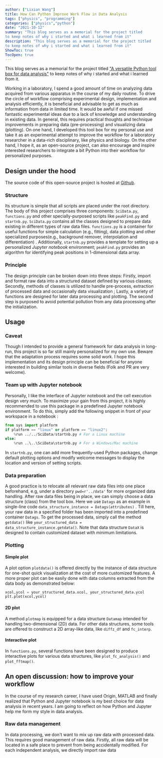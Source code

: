 ```yaml
---
author: ["Lixian Wang"]
title: How Can Python Improve Work Flow in Data Analysis
tags: ["physics", "programming"]
categories: ["physics","python"]
date: "2021-10-12"
summary: "This blog serves as a memorial for the project titled 
to keep notes of why i started and what i learned from it"
description: "This blog serves as a memorial for the project titled  
to keep notes of why i started and what i learned from it"
ShowToc: true
TocOpen: true
---
```

This blog serves as a memorial for the project titled ["A versatile Python tool box for data analysis"](/projects/2_project/) 
to keep notes of why i started and what i learned from it.

Working in a laboratory, I spend a good amount of time on analyzing data acquired from various apparatus in the course of my daily routine. To drive the circle of workflow comprising experimental design, implementation and analysis efficiently, it is beneficial and advisable to get as much as information from data in limited time. It would be awful if one missed fantastic experimental ideas due to a lack of knowledge and understanding in existing data. In general, this requires practical thoughts and technique improvements in preparing data (pre-processing) and visualizing data (plotting).  On one hand, I developed this tool box for my personal use and take it as an experimental attempt to improve the workflow for a laboratory researcher in a data-rich disciplinary, like physics and biology. On the other hand, I hope it, as an open-source project, can also encourage and inspire interested researchers to integrate a bit Python into their workflow for personalized purposes. 
## Design under the hood

The source code of this open-source project is hosted at [Github](https://github.com/LarsonLaugh/Scientific-data). 
### Structure
Its structure is simple that all scripts are placed under the root directory.
The body of this project comprises three components: ``SciData.py``, ``functions.py`` and other specially-purposed scripts like ``peakFind.py`` and ``startnb.py``. 
``SciData.py`` contains all the classes designed to prepare data existing in different types of raw data files. ``functions.py`` is a container for useful functions for simple calculation (e.g., fitting), data plotting and other specialized purposes(e.g., background remover, interpolation and differentiation) . Additionally, ``startnb.py`` provides a template for setting up a personalized *Jupyter notebook* environment; ``peakFind.py`` provides an algorithm for identifying peak positions in 1-dimensional data array. 
### Principle
The design principle can be broken down into three steps: Firstly, import and format raw data into a structured dataset defined by various classes; Secondly, methods of classes is utilized to handle pre-process, extraction of processed data and occasionally data visualization ; Lastly, a variety of functions are designed for later data processing and plotting. The second step is purposed to avoid potential pollution from any data processing after the initialization.

## Usage
### Caveat
Though I intended to provide a general framework for data analysis in long-run, this project is so far still mainly personalized for my own use. Beware that the adaptation process requires some solid work. I hope this implementation and its design principle can be beneficial for anyone interested in building similar tools in diverse fields (Folk and PR are very welcome). 
### Team up with Jupyter notebook
Personally, I like the interface of Jupyter notebook and the cell execution design very much. To maximize your gain from this project, it is highly recommended to use this package in a predefined Jupyter notebook environment. To do this, simply add the following snippet in front of your workspace in a notebook :
```python
from sys import platform 
if platform == "linux" or platform == "linux2": 
	%run ../../SciData/startnb.py # For a Linux machine
else: 
	%run ..\..\SciData\startnb.py # For a Windows/Mac machine
```
In ``startnb.py``, one can add more frequently-used Python packages, change default plotting options and modify welcome messages to display the location and version of setting scripts.
### Data preparation
A good practice is to relocate all relevant raw data files into one place beforehand, e.g, under a directory ``pwd=r'../data'`` for more organized data handling.  After raw data files being in place, we can simply choose a data structure (class) from the tool box. Here we use ``Datags`` as an example in single-line code ``data_structure_instance = Datags(attributes)`` . Till here, your raw data in a specified folder has been imported into a predefined container ``Datags``.  To get the processed data, simply call the method ``getdata()`` like ``your_structured_data =  data_structure_instance.getdata()``. Note that data structure ``DataX`` is designed to contain customized dataset with minimum limitations.
### Plotting
#### Simple plot
A plot option ``plotdata()`` is offered directly by the instance of data structure for one-shot quick visualization at the cost of more customized features. A more proper plot can be easily done with data columns extracted from the data body as demonstrated below:
```python
xcol,ycol = your_structured_data.xcol, your_structured_data.ycol
plt.plot(xcol,ycol)
```
#### 2D plot
A method ``plotmap`` is equipped for a data structure ``Datamap`` intended for handling two-dimensional (2D) data. For other data structures, some tools are offered to construct a 2D array-like data, like ``diffz_df`` and ``fc_interp``.
#### Interactive plot
In ``functions.py``, several functions have been designed to produce interactive plots for various data structures, like ``plot_fc_analysis()`` and ``plot_fftmap()``.
## An open discussion: how to improve your workflow
In the course of my research career, I have used Origin, MATLAB and finally realized that Python and Jupyter notebook is my best choice for data analysis in recent years.  I am going to reflect on how Python and Jupyter help me form my style in data analysis. 
### Raw data management
In data processing, we don't want to mix up raw data with processed data.  This requires good management of raw data. Firstly, all raw data will be located in a safe place to prevent from being accidentally modified. For each independent analysis, we directly import raw data